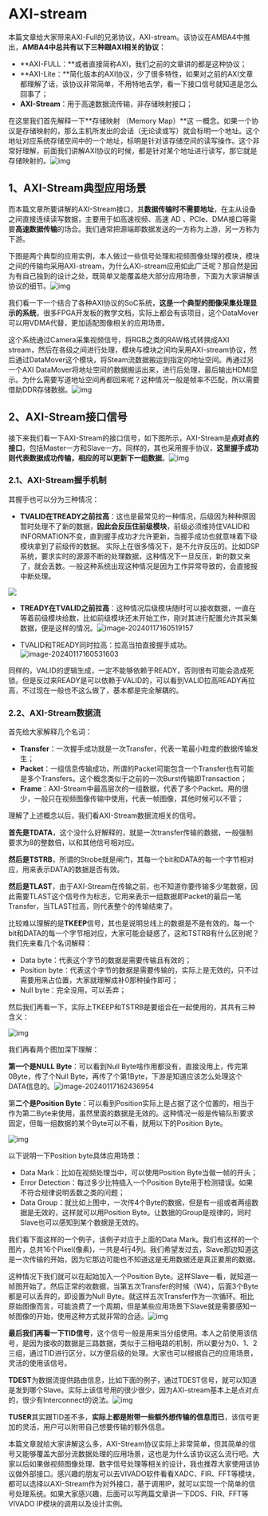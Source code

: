 # AXI-stream

本篇文章给大家带来AXI-Full的兄弟协议，AXI-stream。该协议在AMBA4中推出，**AMBA4中总共有以下三种跟AXI相关的协议：**

- **AXI-FULL：**或者直接简称AXI，我们之前的文章讲的都是这种协议；
- **AXI-Lite：**简化版本的AXI协议，少了很多特性，如果对之前的AXI文章都理解了话，该协议非常简单，不用特地去学，看一下接口信号就知道是怎么回事了；
- **AXI-Stream**：用于高速数据流传输，非存储映射接口；

在这里我们首先解释一下**存储映射 （Memory Map）**这 一概念。如果一个协议是存储映射的，那么主机所发出的会话（无论读或写）就会标明一个地址。这个地址对应系统存储空间中的一个地址，标明是针对该存储空间的读写操作。这个非常好理解，前面我们讲解AXI协议的时候，都是针对某个地址进行读写，那它就是存储映射的。![img](D:\lqh\Typora\图片\v2-ee755e89cbb2192a5c662319ef2f6ed4_720w.webp)

## 1、AXI-Stream典型应用场景

而本篇文章所要讲解的AXI-Stream接口，其**数据传输时不需要地址**，在主从设备之间直接连续读写数据，主要用于如高速视频、高速 AD 、PCIe、DMA接口等需要**高速数据传输**的场合。我们通常把源端即数据发送的一方称为上游，另一方称为下游。

下图是两个典型的应用实例，本人做过一些信号处理和视频图像处理的模块，模块之间的传输均采用AXI-stream，为什么AXI-stream应用如此广泛呢？那自然是因为有自己独到的设计之处，既简单又能覆盖绝大部分应用场景，下面为大家讲解该协议的细节。![img](D:\lqh\Typora\图片\v2-54a6f71954b781aa2768f57787bc4044_720w.webp)

我们看一下一个结合了各种AXI协议的SoC系统，**这是一个典型的图像采集处理显示的系统**，很多FPGA开发板的教学文档，实际上都会有该项目，这个DataMover可以用VDMA代替，更加适配图像相关的应用场景。

这个系统通过Camera采集视频信号，将RGB之类的RAW格式转换成AXI stream，然后在各级之间进行处理，模块与模块之间均采用AXI-stream协议，然后通过DataMover这个模块，将Steam流数据搬运到指定的地址空间。再通过另一个AXI DataMover将地址空间的数据搬运出来，进行后处理，最后输出HDMI显示。为什么需要写道地址空间再都回来呢？这种情况一般是帧率不匹配，所以需要借助DDR存储数据。![img](D:\lqh\Typora\图片\v2-37a2873dca577df2c1cce7c8ddc74d22_720w.webp)

## 2、AXI-Stream接口信号

接下来我们看一下AXI-Stream的接口信号，如下图所示，AXI-Stream是**点对点的接口**，包括Master一方和Slave一方。同样的，其也采用握手协议，**这里握手成功则代表数据成功传输，相应的可以更新下一组数据**。![img](D:\lqh\Typora\图片\v2-7f2c51e31c29d9924557833bf7e11145_720w.webp)

### 2.1、AXI-Stream握手机制

其握手也可以分为三种情况：

- **TVALID在TREADY之前拉高**：这也是最常见的一种情况，后级因为种种原因暂时处理不了新的数据，**因此会反压住前级模块**，前级必须维持住VALID和INFORMATION不变，直到握手成功才允许更新，当握手成功也就意味着下级模块拿到了前级传的数据。
  实际上在很多情况下，是不允许反压的。比如DSP系统，要求实时的源源不断的处理数据，这种情况下一旦反压，新的数又来了，就会丢数。一般这种系统出现这种情况是因为工作异常导致的，会直接报中断处理。

![](D:\lqh\Typora\图片\QQ图片20240117160121.png)

- **TREADY在TVALID之前拉高**：这种情况后级模块随时可以接收数据，一直在等着前级模块给数，比如前级模块还未开始工作，刚对其进行配置允许其采集数据，便是这样的情况。![image-20240117160519157](D:\lqh\Typora\图片\image-20240117160519157.png)

- TVALID和TREADY同时拉高：拉高当拍直接握手成功。![image-20240117160531603](D:\lqh\Typora\图片\image-20240117160531603.png)

同样的，VALID的逻辑生成，一定不能够依赖于READY，否则很有可能会造成死锁。但是反过来READY是可以依赖于VALID的，可以看到VALID拉高READY再拉高，不过现在一般也不这么做了，基本都是完全解耦的。

### 2.2、AXI-Stream数据流

首先给大家解释几个名词：

- **Transfer**：一次握手成功就是一次Transfer，代表一笔最小粒度的数据传输发生；
- **Packet**：一组信息传输成功，所谓的Packet可能包含一个Transfer也有可能是多个Transfers。这个概念类似于之前的一次Burst传输即Transaction；
- **Frame**：AXI-Stream中最高层次的一组数据，代表了多个Packet。用的很少，一般只在视频图像传输中使用，代表一帧图像，其他时候可以不管；

理解了上述概念以后，我们看AXI-Stream数据流相关的信号。

**首先是TDATA**，这个没什么好解释的，就是一次transfer传输的数据，一般强制要求为8的整数倍，以和其他信号相对应。

**然后是TSTRB**，所谓的Strobe就是闸门，其每一个bit和DATA的每一个字节相对应，用来表示DATA的数据是否有效。

**然后是TLAST**，由于AXI-Stream在传输之前，也不知道你要传输多少笔数据，因此需要TLAST这个信号作为标志，它用来表示一组数据即Packet的最后一笔Transfer，当TLAST拉高，则代表整个的传输结束了。

比较难以理解的是**TKEEP**信号，其也是说明总线上的数据是不是有效的。每一个bit和DATA的每一个字节相对应，大家可能会疑惑了，这和TSTRB有什么区别呢？我们先来看几个名词解释：

- Data byte：代表这个字节的数据是需要传输且有效的；
- Position byte：代表这个字节的数据是需要传输的，实际上是无效的，只不过需要用来占位置，大家就理解成补0那种操作即可；
- Null byte：完全没用，可以丢弃；

然后我们再看一下，实际上TKEEP和TSTRB是要组合在一起使用的，其共有三种含义：

![img](D:\lqh\Typora\图片\v2-efe7cac631665fb2695c65daeec20e07_720w.webp)

我们再看两个图加深下理解：

**第一个是NULL Byte**：可以看到Null Byte啥作用都没有，直接没用上，传完第0Byte，传了个Null Byte，再传了个第1Byte，下游是知道应该怎么处理这个DATA信息的。![image-20240117162436954](D:\lqh\Typora\图片\image-20240117162436954.png)

第**二个是Position Byte**：可以看到Position实际上是占据了这个位置的，相当于作为第二Byte来使用，虽然里面的数据是无效的。这种情况一般是传输队形要求固定，但每一组数据的某个Byte可以不看，就用以下的Position Byte。

![img](D:\lqh\Typora\图片\v2-daaf2eddd9b5932a65aa50bd85ea0b49_720w.webp)

以下说明一下Position byte具体应用场景：

- Data Mark：比如在视频处理当中，可以使用Position Byte当做一帧的开头；
- Error Detection：每过多少比特插入一个Position Byte用于检测错误。如果不符合规律说明丢数之类的问题；
- Data Group：就比如上图中，一次传4个Byte的数据，但是有一组或者两组数据是无效的，这样就可以用Position Byte。让数据的Group是规律的，同时Slave也可以感知到某个数据是无效的。

我们看下面这样的一个例子，该例子对应于上面的Data Mark。我们有这样的一个图片，总共16个Pixel(像素)，一共是4行4列。我们希望发过去，Slave那边知道这是一次传输的开始，因为它那边可能也不知道这是无用数据还是真正要用的数据。

这种情况下我们就可以在起始加入一个Position Byte。这样Slave一看，就知道一帧图开始了。然后正常的收数据，当第五次Transfer的时候（W4），后面3个Byte都是可以丢弃的，即设置为Null Byte。就这样五次Transfer作为一次循环。相比原始图像而言，可能浪费了一个周期，但是某些应用场景下Slave就是需要感知一帧图像的开始，使用这种方式就非常的合适。![img](D:\lqh\Typora\图片\v2-a75f55e32422dbfeb0b6cc1cc05ac105_720w.webp)

**最后我们再看一下TID信号**，这个信号一般是用来当分组使用。本人之前使用该信号，是因为接收的数据是三路数据，类似于三相电路的机制，所以要分为0、1、2三组，通过TID进行区分，以方便后级的处理。大家也可以根据自己的应用场景，灵活的使用该信号。

**TDEST**为数据流提供路由信息，比如下面的例子，通过TDEST信号，就可以知道是发到哪个Slave。实际上该信号用的很少很少，因为AXI-stream基本上是点对点的，很少有Interconnect的说法。![img](D:\lqh\Typora\图片\v2-80b62de2ab1ff9b97ad25afa485bd06d_720w.webp)

**TUSER**其实跟TID差不多，**实际上都是附带一些额外想传输的信息而已**，该信号更加的灵活，用户可以附带自己想要传输的额外信息。

本篇文章就给大家讲解这么多，AXI-Stream协议实际上非常简单，但其简单的信号又能够覆盖大部分流数据处理的应用场景，这也是为什么该协议这么流行吧。大家以后如果做视频图像处理、数字信号处理等相关的设计，我也推荐大家使用该协议做外部接口。感兴趣的朋友可以去VIVADO软件看看XADC、FIR、FFT等模块，都可以选择以AXI-Stream作为对外接口，基于调用IP，就可以实现一个简单的信号处理系统。如果大家感兴趣，后面可以写两篇文章讲一下DDS、FIR、FFT等VIVADO IP模块的调用以及设计实例。

